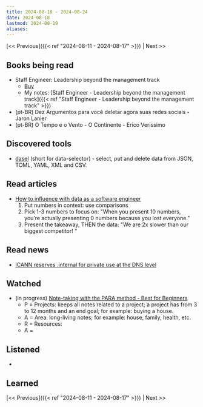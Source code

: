 ```yaml
---
title: 2024-08-18 - 2024-08-24
date: 2024-08-18
lastmod: 2024-08-19
aliases:
---
```


[<< Previous]({{< ref "2024-08-11 - 2024-08-17" >}}) | Next >>

## Books being read
- Staff Engineer: Leadership beyond the management track
	- [Buy](https://staffeng.com/book)
	- My notes: [Staff Engineer - Leadership beyond the management track]({{< ref "Staff Engineer - Leadership beyond the management track" >}})
- (pt-BR) Dez Argumentos para você deletar agora suas redes sociais - Jaron Lanier
- (pt-BR) O Tempo e o Vento - O Continente - Erico Verissimo

## Discovered tools
- [dasel](https://github.com/TomWright/dasel) (short for data-selector) -
  select, put and delete data from JSON, TOML, YAML, XML and CSV.

## Read articles
- [How to influence with data as a software engineer](https://open.substack.com/pub/highgrowthengineer/p/influence-with-data-as-an-engineer)
    1. Put numbers in context: use comparisons
    2. Pick 1-3 numbers to focus on: "When you present 10 numbers, you’re
       actually presenting 0 numbers because you lost everyone."
    3. Present the takeaway, THEN the data: "We are 2x slower than our biggest
       competitor! <then the chart>"

## Read news
- [ICANN reserves .internal for private use at the DNS level](https://www.theregister.com/2024/08/08/dot_internal_ratified/)


## Watched
- (in progress) [Note-taking with the PARA method - Best for Beginners](https://www.youtube.com/watch?v=oxUVn37-Igk)
    * P = Projects: keeps all notes related to a project; a project has from 3
      to 12 months and an end goal; for example: buying a house.
    * A = Area: long-living notes; for example: house, family, health, etc.
    * R = Resources:
    * A =

## Listened
-

## Learned

[<< Previous]({{< ref "2024-08-11 - 2024-08-17" >}}) | Next >>
